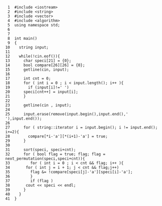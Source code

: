     1	#include <iostream>
     2	#include <string>
     3	#include <vector>
     4	#include <algorithm>
     5	using namespace std;
     6	
     7	
     8	int main()
     9	{
    10	  string input;
    11	
    12	  while(!cin.eof()){
    13	    char speci[21] = {0};
    14	    bool compare[26][26] = {0};
    15	    getline(cin, input);
    16	
    17	    int cnt = 0;
    18	    for ( int i = 0 ; i < input.length(); i++ ){
    19	      if (input[i]!=' ')
    20		speci[cnt++] = input[i];
    21	    }
    22	
    23	    getline(cin , input);
    24	    
    25	    input.erase(remove(input.begin(),input.end(),' '),input.end());
    26	    
    27	    for ( string::iterator i = input.begin(); i != input.end(); i+=2){
    28	      compare[*i-'a'][*(i+1)-'a'] = true;
    29	    }
    30	    
    31	    sort(speci, speci+cnt);
    32	    for ( bool flag = true; flag; flag =  next_permutation(speci,speci+cnt)){
    33	       for ( int i = 0 ; i < cnt && flag; i++ ){
    34		 for ( int j = i + 1; j < cnt && flag;j++) 
    35		   flag &= !compare[speci[j]-'a'][speci[i]-'a'];
    36	       }
    37	       if (flag )
    38		 cout << speci << endl;
    39	    }
    40	  }
    41	}
